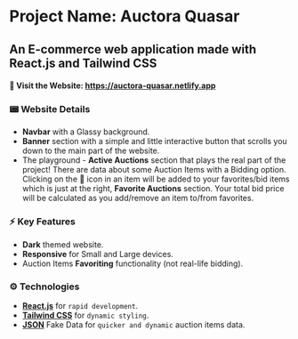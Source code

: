 # Project Name: Auctora Quasar
## An E-commerce web application made with React.js and Tailwind CSS

#### :safety_pin: Visit the Website: https://auctora-quasar.netlify.app

### :pager: Website Details
- **Navbar** with a Glassy background.
- **Banner** section with a simple and little interactive button that scrolls you down to the main part of the website.
- The playground - **Active Auctions** section that plays the real part of the project! There are data about some Auction Items with a Bidding option. Clicking on the :white_heart: icon in an item will be added to your favorites/bid items which is just at the right, **Favorite Auctions** section. Your total bid price will be calculated as you add/remove an item to/from favorites.

### :zap: Key Features
- **Dark** themed website.
- **Responsive** for Small and Large devices.
- Auction Items **Favoriting** functionality (not real-life bidding).

### :gear: Technologies
- [**React.js**](https://react.dev) for `rapid development`.
- [**Tailwind CSS**](https://v3.tailwindcss.com) for `dynamic styling`.
- [**JSON**](https://www.json.org) Fake Data for `quicker and dynamic` auction items data.